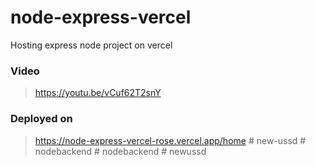 # node-express-vercel
Hosting express node project on vercel

### Video
> https://youtu.be/vCuf62T2snY

### Deployed on
> https://node-express-vercel-rose.vercel.app/home
#   n e w - u s s d  
 #   n o d e b a c k e n d  
 #   n o d e b a c k e n d  
 #   n e w u s s d  
 